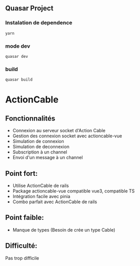 ## Quasar Project

### Instalation de dependence

```
yarn
```

### mode dev

```
quasar dev
```

### build

```
quasar build
```

# ActionCable

## Fonctionnalités

- Connexion au serveur socket d'Action Cable
- Gestion des connexion socket avec actioncable-vue
- Simulation de connexion
- Simulation de deconnexion
- Subscription à un channel
- Envoi d'un message à un channel

## Point fort:

- Utilise ActionCable de rails
- Package actioncable-vue compatible vue3, compatible TS
- Intégration facile avec pinia
- Combo parfait avec ActionCable de rails

## Point faible:

- Manque de types (Besoin de crée un type Cable)

## Difficulté:

Pas trop difficile
